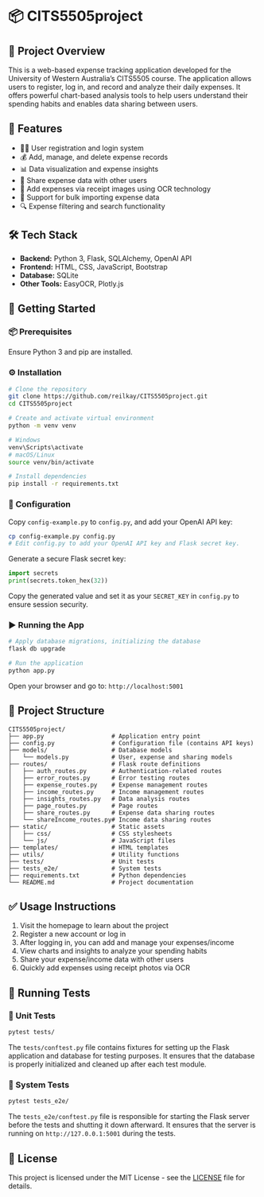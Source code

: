 # 📦 CITS5505project

## 📘 Project Overview

This is a web-based expense tracking application developed for the University of Western Australia’s CITS5505 course. The application allows users to register, log in, and record and analyze their daily expenses. It offers powerful chart-based analysis tools to help users understand their spending habits and enables data sharing between users.

## 🔧 Features

- 🧑‍💻 User registration and login system
- 💰 Add, manage, and delete expense records
- 📊 Data visualization and expense insights
- 🔗 Share expense data with other users
- 🧾 Add expenses via receipt images using OCR technology
- 💑 Support for bulk importing expense data
- 🔍 Expense filtering and search functionality

## 🛠️ Tech Stack

- **Backend:** Python 3, Flask, SQLAlchemy, OpenAI API  
- **Frontend:** HTML, CSS, JavaScript, Bootstrap  
- **Database:** SQLite  
- **Other Tools:** EasyOCR, Plotly.js

## 🚀 Getting Started

### 📦 Prerequisites

Ensure Python 3 and pip are installed.

### ⚙️ Installation

```bash
# Clone the repository
git clone https://github.com/reilkay/CITS5505project.git
cd CITS5505project

# Create and activate virtual environment
python -m venv venv

# Windows
venv\Scripts\activate
# macOS/Linux
source venv/bin/activate

# Install dependencies
pip install -r requirements.txt
```

### 🔐 Configuration

Copy `config-example.py` to `config.py`, and add your OpenAI API key:

```bash
cp config-example.py config.py
# Edit config.py to add your OpenAI API key and Flask secret key.
```

Generate a secure Flask secret key:

```python
import secrets
print(secrets.token_hex(32))
```

Copy the generated value and set it as your `SECRET_KEY` in `config.py` to ensure session security.

### ▶️ Running the App

```bash
# Apply database migrations, initializing the database
flask db upgrade

# Run the application
python app.py
```

Open your browser and go to: `http://localhost:5001`

## 📁 Project Structure

```plaintext
CITS5505project/
├── app.py                   # Application entry point
├── config.py                # Configuration file (contains API keys)
├── models/                  # Database models
│   └── models.py            # User, expense and sharing models
├── routes/                  # Flask route definitions
│   ├── auth_routes.py       # Authentication-related routes
│   ├── error_routes.py      # Error testing routes
│   ├── expense_routes.py    # Expense management routes
│   ├── income_routes.py     # Income management routes
│   ├── insights_routes.py   # Data analysis routes
│   ├── page_routes.py       # Page routes
│   ├── share_routes.py      # Expense data sharing routes
│   └── shareIncome_routes.py# Income data sharing routes
├── static/                  # Static assets
│   ├── css/                 # CSS stylesheets
│   └── js/                  # JavaScript files
├── templates/               # HTML templates
├── utils/                   # Utility functions
├── tests/                   # Unit tests
├── tests_e2e/               # System tests
├── requirements.txt         # Python dependencies
└── README.md                # Project documentation
```

## ✅ Usage Instructions

1. Visit the homepage to learn about the project  
2. Register a new account or log in  
3. After logging in, you can add and manage your expenses/income  
4. View charts and insights to analyze your spending habits  
5. Share your expense/income data with other users  
6. Quickly add expenses using receipt photos via OCR  

## 🧪 Running Tests

### 🧰 Unit Tests

```bash
pytest tests/
```

The `tests/conftest.py` file contains fixtures for setting up the Flask application and database for testing purposes. It ensures that the database is properly initialized and cleaned up after each test module.

### 🧰 System Tests

```bash
pytest tests_e2e/
```

The `tests_e2e/conftest.py` file is responsible for starting the Flask server before the tests and shutting it down afterward. It ensures that the server is running on `http://127.0.0.1:5001` during the tests.

## 📄 License

This project is licensed under the MIT License - see the [LICENSE](LICENSE) file for details.